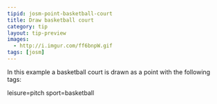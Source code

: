 ```yaml
---
tipid: josm-point-basketball-court
title: Draw basketball court
category: tip
layout: tip-preview
images:
  - http://i.imgur.com/ff6bnpW.gif
tags: [josm]
---
```


In this example a basketball court is drawn as a point with the following tags:

leisure=pitch
sport=basketball
